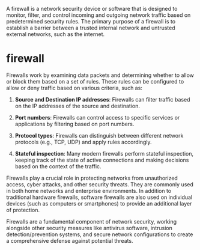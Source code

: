 A firewall is a network security device or software that is designed to monitor, filter, and control incoming and outgoing network traffic based on predetermined security rules. The primary purpose of a firewall is to establish a barrier between a trusted internal network and untrusted external networks, such as the internet.

# firewall

Firewalls work by examining data packets and determining whether to allow or block them based on a set of rules. These rules can be configured to allow or deny traffic based on various criteria, such as:

1. **Source and Destination IP addresses**: Firewalls can filter traffic based on the IP addresses of the source and destination.

2. **Port numbers**: Firewalls can control access to specific services or applications by filtering based on port numbers.

3. **Protocol types**: Firewalls can distinguish between different network protocols (e.g., TCP, UDP) and apply rules accordingly.

4. **Stateful inspection**: Many modern firewalls perform stateful inspection, keeping track of the state of active connections and making decisions based on the context of the traffic.

Firewalls play a crucial role in protecting networks from unauthorized access, cyber attacks, and other security threats. They are commonly used in both home networks and enterprise environments. In addition to traditional hardware firewalls, software firewalls are also used on individual devices (such as computers or smartphones) to provide an additional layer of protection.

Firewalls are a fundamental component of network security, working alongside other security measures like antivirus software, intrusion detection/prevention systems, and secure network configurations to create a comprehensive defense against potential threats.